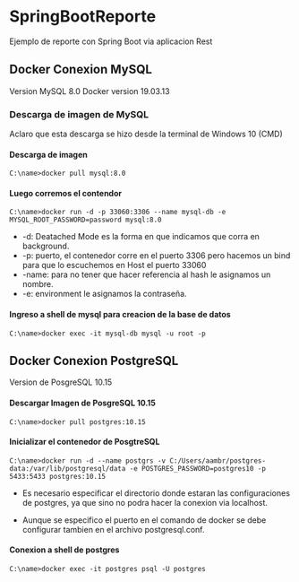 # SpringBootReporte
Ejemplo de reporte con Spring Boot via aplicacion Rest


## Docker Conexion MySQL
Version MySQL 8.0
Docker version 19.03.13

### Descarga de imagen de MySQL
Aclaro que esta descarga se hizo desde la terminal de Windows 10 (CMD)

#### Descarga de imagen
`C:\name>docker pull mysql:8.0`

#### Luego corremos el contendor

`C:\name>docker run -d -p 33060:3306 --name mysql-db -e MYSQL_ROOT_PASSWORD=password mysql:8.0`

- -d: Deatached Mode es la forma en que indicamos que corra en background.
- -p: puerto, el contenedor corre en el puerto 3306 pero hacemos un bind para que lo escuchemos en Host el puerto 33060
- -name: para no tener que hacer referencia al hash le asignamos un nombre.
- -e: environment le asignamos la contraseña.


#### Ingreso a shell de mysql para creacion de la base de datos

`C:\name>docker exec -it mysql-db mysql -u root -p`

## Docker Conexion PostgreSQL
Version de PosgreSQL 10.15

#### Descargar Imagen de PosgreSQL 10.15
`C:\name>docker pull postgres:10.15`

#### Inicializar el contenedor de PosgtreSQL
`C:\name>docker run -d --name postgrs -v C:/Users/aambr/postgres-data:/var/lib/postgresql/data -e POSTGRES_PASSWORD=postgres10 -p 5433:5433 postgres:10.15`

- Es necesario especificar el directorio donde estaran las configuraciones de postgres, ya que sino no podra hacer la conexion via localhost.

- Aunque se especifico el puerto en el comando de docker se debe configurar tambien en el archivo postgresql.conf.

#### Conexion a shell de postgres
`C:\name>docker exec -it postgres psql -U postgres`
